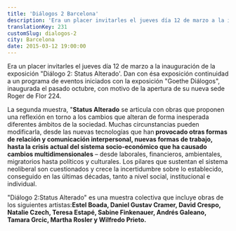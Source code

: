 ```yaml
---
title: 'Diálogos 2 Barcelona'
description: 'Era un placer invitarles el jueves día 12 de marzo a la inauguración de la exposición "Diálogo 2: Status Alterado".'
translationKey: 231
customSlug: dialogos-2
city: Barcelona
date: 2015-03-12 19:00:00
---
```


Era un placer invitarles el jueves día 12 de marzo a la inauguración de la exposición "Diálogo 2: Status Alterado'. Dan con ésa exposición continuidad a un programa de eventos iniciados con la exposición "Goethe Diálogos", inaugurada el pasado octubre, con motivo de la apertura de su nueva sede Roger de Flor 224.

La segunda muestra, "<strong>Status Alterado</strong> se articula con obras que proponen una reflexión en torno a los cambios que alteran de forma inesperada diferentes ámbitos de la sociedad. Muchas circunstancias pueden modificarla, desde las nuevas tecnologías que han<strong> provocado otras formas de relación y comunicación interpersonal, nuevas formas de trabajo, hasta la crisis actual del sistema socio-económico que ha causado cambios multidimensionales</strong> – desde laborales, financieros, ambientales, migratorios hasta políticos y culturales. Los pilares que sustentan el sistema neoliberal son cuestionados y crece la incertidumbre sobre lo establecido, conseguido en las últimas décadas, tanto a nivel social, institucional e individual.

"Diálogo 2:Status Alterado" es una muestra colectiva que incluye obras de los siguientes artistas:<strong>Estel Boada, Daniel Gustav Cramer, David Crespo, Natalie Czech, Teresa Estapé, Sabine Finkenauer, Andrés Galeano, Tamara Grcic, Martha Rosler y Wilfredo Prieto.</strong>
